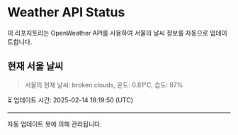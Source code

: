 
# Weather API Status

이 리포지토리는 OpenWeather API를 사용하여 서울의 날씨 정보를 자동으로 업데이트합니다.

## 현재 서울 날씨
> 서울의 현재 날씨: broken clouds, 온도: 0.81°C, 습도: 87%

⏳ 업데이트 시간: 2025-02-14 18:19:50 (UTC)

---
자동 업데이트 봇에 의해 관리됩니다.
